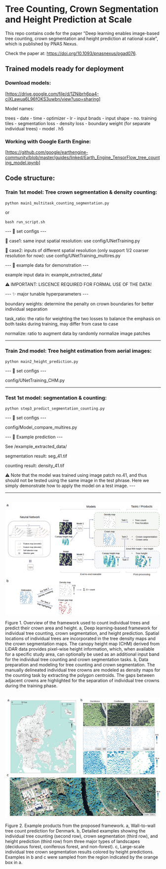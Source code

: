 # Tree Counting, Crown Segmentation and Height Prediction at Scale

This repo contains code for the paper "Deep learning enables image-based tree counting, crown segmentation and height prediction at national scale", which is published by PNAS Nexus.

Check the paper at: https://doi.org/10.1093/pnasnexus/pgad076. <br />

## Trained models ready for deployment

### Download models:

[https://drive.google.com/file/d/1ZNibrh6pa4-cjXLawua6L96fOKS3uwbn/view?usp=sharing]

Model names:

trees - date - time - optimizer - lr - input bnads - input shape - no. training tiles - segmentation loss - density loss - boundary weight (for separate individual trees) - model . h5 


### Working with Google Earth Engine:

[https://github.com/google/earthengine-community/blob/master/guides/linked/Earth_Engine_TensorFlow_tree_counting_model.ipynb]




## Code structure:

### Train 1st model: Tree crown segmentation & density counting:

```
python main1_multitask_counting_segmentation.py

```
or

```
bash run_script.sh
```


--- :bookmark: set configs ---

:pushpin:	case1: same input spatial resolution: use config/UNetTraining.py

:pushpin:	case2: inputs of different spatial resolution (only support 1/2 coarser resolution for now): use config/UNetTraining_multires.py

--- :bookmark: example data for demonstration ---

example input data in: example_extracted_data/

:warning: IMPORTANT: LISCENCE REQUIRED FOR FORMAL USE OF THE DATA! 

--- :sparkles:	major tunable hyperparameters ---

boundary weights: determine the penalty on crown boundaries for better individual separation

task_ratio: the ratio for weighting the two losses to balance the emphasis on both tasks during training, may differ from case to case

normalize: ratio to augment data by randomly normalize image patches 

-------------------------------------------------------------------------------------------

### Train 2nd model: Tree height estimation from aerial images:

```
python main2_height_prediction.py

```

--- :bookmark: set configs ---

config/UNetTraining_CHM.py


-------------------------------------------------------------------------------------------

### Test 1st model: segmentation & counting:

```
python step3_predict_segmentation_counting.py

```

--- :bookmark: set configs ---

config/Model_compare_multires.py

--- :flags: Example prediction ---

See /example_extracted_data/

segmentation result: seg_41.tif

counting result: density_41.tif

:warning: Note that the model was trained using image patch no.41, and thus should not be tested using the same image in the test phrase. Here we simply demonstrate how to apply the model on a test image. ---


------------------------------------------------------------------------------------------------


##
![Figure 1](figures/fig1.png)

Figure 1. Overview of the framework used to count individual trees and predict their crown area and height. a, Deep learning-based framework for individual tree counting, crown segmentation, and height prediction. Spatial locations of individual trees are incorporated in the tree density maps and the crown segmentation maps. The canopy height map (CHM) derived from LiDAR data provides pixel-wise height information, which, when available for a specific study area, can optionally be used as an additional input band for the individual tree counting and crown segmentation tasks. b, Data preparation and modeling for tree counting and crown segmentation. The manually delineated individual tree crowns are modeled as density maps for the counting task by extracting the polygon centroids. The gaps between adjacent crowns are highlighted for the separation of individual tree crowns during the training phase. <br />

##
![Figure 2](figures/fig2.png)

Figure 2. Example products from the proposed framework. a, Wall-to-wall tree count prediction for Denmark. b, Detailed examples showing the individual tree counting (second row), crown segmentation (third row), and height prediction (third row) from three major types of landscapes (deciduous forest, coniferous forest, and non-forest). c, Large-scale individual tree crown segmentation results colored by height predictions. Examples in b and c were sampled from the region indicated by the orange box in a.




